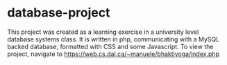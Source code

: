 # database-project
This project was created as a learning exercise in a university level database systems class.
It is written in php, communicating with a MySQL backed database, formatted with CSS and some Javascript.
To view the project, navigate to
https://web.cs.dal.ca/~manuele/bhaktiyoga/index.php
